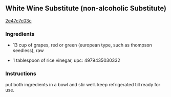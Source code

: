 ## White Wine Substitute (non-alcoholic Substitute)

[2e47c7c03c](http://www.food.com/recipe/white-wine-substitute-non-alcoholic-substitute-114434)

### Ingredients

 - 13 cup of grapes, red or green (european type, such as thompson seedless), raw

 - 1 tablespoon of rice vinegar, upc: 4979435030332

### Instructions

put both ingredients in a bowl and stir well. keep refrigerated till ready for use.